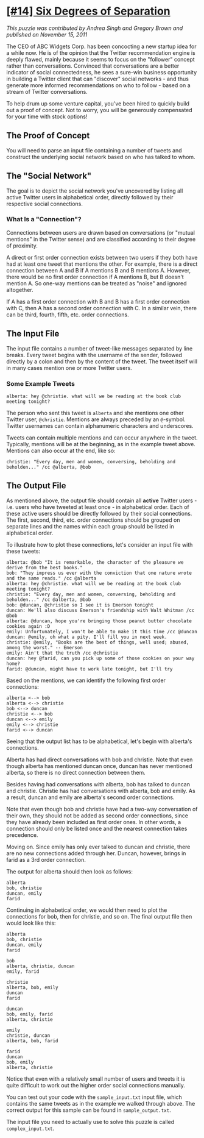 # [[#14] Six Degrees of Separation](http://puzzlenode.com/puzzles/14-six-degrees-of-separation)

_This puzzle was contributed by Andrea Singh and Gregory Brown and published on November 15, 2011_

The CEO of ABC Widgets Corp. has been concocting a new startup idea for a while now. He is of the opinion that the Twitter recommendation engine is deeply flawed, mainly because it seems to focus on the "follower" concept rather than conversations. Convinced that conversations are a better indicator of social connectedness, he sees a sure-win business opportunity in building a Twitter client that can "discover" social networks - and thus generate more informed recommendations on who to follow - based on a stream of Twitter conversations.

To help drum up some venture capital, you've been hired to quickly build out a proof of concept. Not to worry, you will be generously compensated for your time with stock options!

## The Proof of Concept

You will need to parse an input file containing a number of tweets and construct the underlying social network based on who has talked to whom. 

## The "Social Network"

The goal is to depict the social network you've uncovered by listing all active Twitter users in alphabetical order, directly followed by their respective social connections.

### What Is a "Connection"?

Connections between users are drawn based on conversations (or "mutual mentions" in the Twitter sense) and are classified according to their degree of proximity.

A direct or first order connection exists between two users if they both have had at least one tweet that mentions the other. For example, there is a direct connection between A and B if A mentions B and B mentions A. However, there would be no first order connection if A mentions B, but B doesn't mention A. So one-way mentions can be treated as "noise" and ignored altogether.

If A has a first order connection with B and B has a first order connection with C, then A has a second order connection with C. In a similar vein, there can be third, fourth, fifth, etc. order connections. 

## The Input File

The input file contains a number of tweet-like messages separated by line breaks. Every tweet begins with the username of the sender, followed directly by a colon and then by the content of the tweet. The tweet itself will in many cases mention one or more Twitter users.

### Some Example Tweets

```
alberta: hey @christie. what will we be reading at the book club meeting tonight?
```

The person who sent this tweet is `alberta` and she mentions one other Twitter user, `@christie`. Mentions are always preceded by an `@`-symbol. Twitter usernames can contain alphanumeric characters and underscores.

Tweets can contain multiple mentions and can occur anywhere in the tweet. Typically, mentions will be at the beginning, as in the example tweet above. Mentions can also occur at the end, like so:

```
christie: "Every day, men and women, conversing, beholding and beholden..." /cc @alberta, @bob
```

## The Output File

As mentioned above, the output file should contain all __active__ Twitter users - i.e. users who have tweeted at least once - in alphabetical order. Each of these active users should be directly followed by their social connections. The first, second, third, etc. order connections should be grouped on separate lines and the names within each group should be listed in alphabetical order.

To illustrate how to plot these connections, let's consider an input file with these tweets:

```
alberta: @bob "It is remarkable, the character of the pleasure we derive from the best books."
bob: "They impress us ever with the conviction that one nature wrote and the same reads." /cc @alberta
alberta: hey @christie. what will we be reading at the book club meeting tonight?
christie: "Every day, men and women, conversing, beholding and beholden..." /cc @alberta, @bob
bob: @duncan, @christie so I see it is Emerson tonight
duncan: We'll also discuss Emerson's friendship with Walt Whitman /cc @bob
alberta: @duncan, hope you're bringing those peanut butter chocolate cookies again :D
emily: Unfortunately, I won't be able to make it this time /cc @duncan
duncan: @emily, oh what a pity. I'll fill you in next week.
christie: @emily, "Books are the best of things, well used; abused, among the worst." -- Emerson
emily: Ain't that the truth /cc @christie
duncan: hey @farid, can you pick up some of those cookies on your way home?
farid: @duncan, might have to work late tonight, but I'll try
```

Based on the mentions, we can identify the following first order connections:

```
alberta <--> bob
alberta <--> christie
bob <--> duncan
christie <--> bob
duncan <--> emily
emily <--> christie
farid <--> duncan
```

Seeing that the output list has to be alphabetical, let's begin with alberta's connections.

Alberta has had direct conversations with bob and christie. Note that even though alberta has mentioned duncan once, duncan has never mentioned alberta, so there is no direct connection between them. 

Besides having had conversations with alberta, bob has talked to duncan and christie. Christie has had conversations with alberta, bob and emily. As a result, duncan and emily are alberta's second order connections.

Note that even though bob and christie have had a two-way conversation of their own, they should not be added as second order connections, since they have already been included as first order ones. In other words, a connection should only be listed once and the nearest connection takes precedence.

Moving on. Since emily has only ever talked to duncan and christie, there are no new connections added through her. Duncan, however, brings in farid as a 3rd order connection.

The output for alberta should then look as follows:

```
alberta
bob, christie
duncan, emily
farid
```

Continuing in alphabetical order, we would then need to plot the connections for bob, then for christie, and so on. The final output file then would look like this:

```
alberta
bob, christie
duncan, emily
farid

bob
alberta, christie, duncan
emily, farid

christie
alberta, bob, emily
duncan
farid

duncan
bob, emily, farid
alberta, christie

emily
christie, duncan
alberta, bob, farid

farid
duncan
bob, emily
alberta, christie

```

Notice that even with a relatively small number of users and tweets it is quite difficult to work out the higher order social connections manually.

You can test out your code with the `sample_input.txt` input file, which contains the same tweets as in the example we walked through above. The correct output for this sample can be found in `sample_output.txt`. 

The input file you need to actually use to solve this puzzle is called `complex_input.txt`.